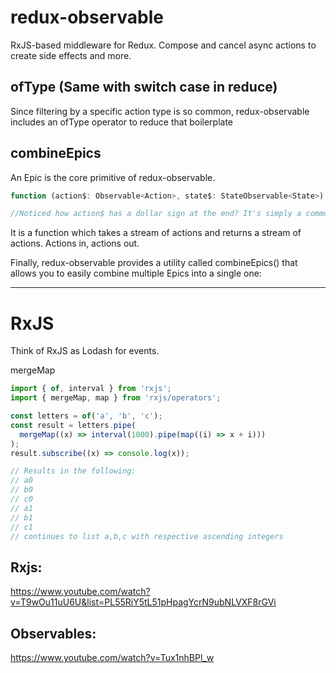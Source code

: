 # redux-observable

RxJS-based middleware for Redux. Compose and cancel async actions to create side effects and more.

## ofType (Same with switch case in reduce)

Since filtering by a specific action type is so common, redux-observable includes an ofType operator to reduce that boilerplate

## combineEpics

An Epic is the core primitive of redux-observable.

```js
function (action$: Observable<Action>, state$: StateObservable<State>): Observable<Action>;

//Noticed how action$ has a dollar sign at the end? It's simply a common RxJS convention to identify variables that reference a stream.
```

It is a function which takes a stream of actions and returns a stream of actions. Actions in, actions out.

Finally, redux-observable provides a utility called combineEpics() that allows you to easily combine multiple Epics into a single one:

---

# RxJS

Think of RxJS as Lodash for events.

mergeMap

```js
import { of, interval } from 'rxjs';
import { mergeMap, map } from 'rxjs/operators';

const letters = of('a', 'b', 'c');
const result = letters.pipe(
  mergeMap((x) => interval(1000).pipe(map((i) => x + i)))
);
result.subscribe((x) => console.log(x));

// Results in the following:
// a0
// b0
// c0
// a1
// b1
// c1
// continues to list a,b,c with respective ascending integers
```

<!-- Videos -->

## Rxjs:

https://www.youtube.com/watch?v=T9wOu11uU6U&list=PL55RiY5tL51pHpagYcrN9ubNLVXF8rGVi

## Observables:

https://www.youtube.com/watch?v=Tux1nhBPl_w
